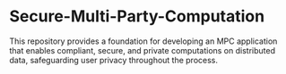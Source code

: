 # Secure-Multi-Party-Computation
This repository provides a foundation for developing an MPC application that enables compliant, secure, and private computations on distributed data, safeguarding user privacy throughout the process.
